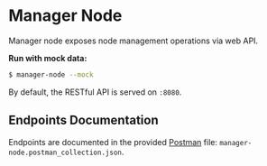 # Manager Node

Manager node exposes node management operations via web API.

**Run with mock data:**

```bash
$ manager-node --mock
```

By default, the RESTful API is served on `:8080`.

## Endpoints Documentation

Endpoints are documented in the provided [Postman](https://www.getpostman.com/) file: `manager-node.postman_collection.json`.
